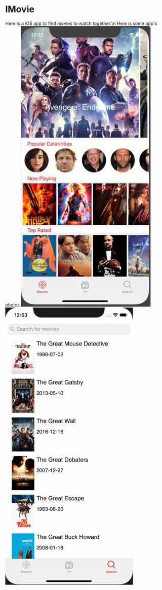 # IMovie
Here is a iOS app to find movies to watch together.\n
Here is some app's photos
![Image description](https://github.com/kaganskaya/IMovie/blob/master/mainScreen.png) ![Image description](https://github.com/kaganskaya/IMovie/blob/master/SearchScreen.png)
